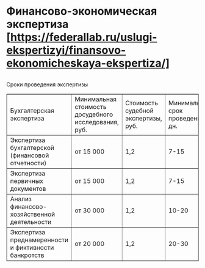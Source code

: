 # Финансово-экономическая экспертиза [https://federallab.ru/uslugi-ekspertizyi/finansovo-ekonomicheskaya-ekspertiza/]
## 
Сроки проведения экспертизы
<table border="1" cellpadding="0" cellspacing="0" class="price-list">
<tbody>
<tr class="table-header_blue">
<td>Бухгалтерская экспертиза</td>
<td>Минимальная стоимость досудебного исследования, руб.</td>
<td>Стоимость судебной экспертизы, руб.</td>
<td>Минимальный срок проведения, дн.</td>
</tr>
<tr>
<td>Экспертиза бухгалтерской (финансовой отчетности)</td>
<td>от 15 000</td>
<td>1,2</td>
<td>7-15</td>
</tr>
<tr>
<td>Экспертиза первичных документов</td>
<td>от 15 000</td>
<td>1,2</td>
<td>7-15</td>
</tr>
<tr>
<td>Анализ финансово-хозяйственной деятельности</td>
<td>от 30 000</td>
<td>1,2</td>
<td>10-20</td>
</tr>
<tr>
<td>Экспертиза преднамеренности и фиктивности банкротств</td>
<td>от 20 000</td>
<td>1,2</td>
<td>20-30</td>
</tr>
</tbody>
</table>